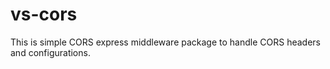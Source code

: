 # vs-cors
This is simple CORS express middleware package to handle CORS headers and configurations.

